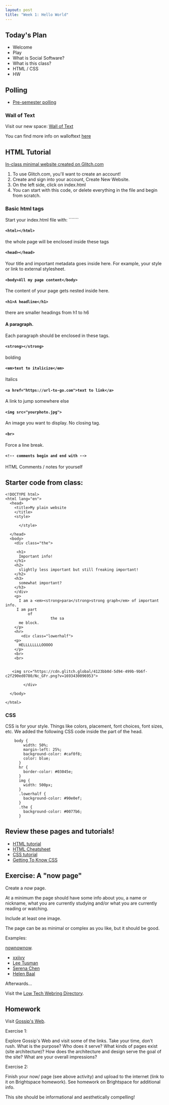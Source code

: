 ```yaml
---
layout: post
title: "Week 1: Hello World"
---
```


## Today's Plan

- Welcome
- Play
- What is Social Software?
- What is this class?
- HTML / CSS
- HW

## Polling

- [Pre-semester polling](https://board.net/p/social_software_fall2023)


### Wall of Text

Visit our new space: [Wall of Text](https://walloftext.co/socialsoftwarefall2023)

You can find more info on walloftext [here](https://walloftext.co/get-started)

## HTML Tutorial

[In-class minimal website created on Glitch.com](https://glitch.com/edit/#!/endurable-alluring-legend?path=index.html%3A17%3A21)


1. To use Glitch.com, you'll want to create an account!
2. Create and sign into your account, Create New Website.
3. On the left side, click on index.html
4. You can start with this code, or delete everything in the file and begin from scratch.

### Basic html tags

Start your index.html file with: ````<!DOCTYPE html>```

#### ```<html></html>```

the whole page will be enclosed inside these tags

#### ```<head></head>```

Your title and important metadata goes inside here. For example, your style or link to external stylesheet.

#### ```<body>All my page content</body>```

The content of your page gets nested inside here.

#### ```<h1>A headline</h1>```

there are smaller headings from h1 to h6

#### <p>A paragraph.</p>

Each paragraph should be enclosed in these tags.

#### ```<strong></strong>```

bolding

#### ```<em>text to italicize</em>```

Italics

#### ```<a href="https://url-to-go.com">text to link</a>```

A link to jump somewhere else

#### ```<img src="yourphoto.jpg">```

An image you want to display. No closing tag.

#### ```<br>```

Force a line break.

#### ```<!-- comments begin and end with -->```

HTML Comments / notes for yourself

## Starter code from class:

```
<!DOCTYPE html>
<html lang="en">
  <head>
    <title>My plain website
    </title>
    <style>
    
      </style>
    
  </head>
  <body>
    <div class="the">
      
     <h1>
      Important info!
    </h1>
    <h2>
      slightly less important but still freaking important!
    </h2>
    <h3>
      somewhat important?
    </h3>
    </div>
    <p>
      I am a <em><strong>para</strong>strong graph</em> of important info. 
     I am part 
          of
                    the sa
      me block.
    </p>
    <hr>
       <div class="lowerhalf">
    <p>
      HELLLLLLLLOOOOO
    </p>
    <br>
    <br>
 
      
   <img src="https://cdn.glitch.global/4123bb0d-5d94-499b-9b6f-c2f290ed0780/Nc_GFr.png?v=1693430096953">
    
        </div>

  </body>
  
</html>
```

### CSS

CSS is for your style. Things like colors, placement, font choices, font sizes, etc. We added the following CSS code inside the <style></style> part of the head.

```
    body {
        width: 50%;
        margin-left: 25%;
        background-color: #caf0f8;
        color: blue;
      }
      hr {
        border-color: #03045e;
      }
      img {
        width: 500px;
      }
      .lowerhalf {
        background-color: #90e0ef;
      }
      .the {
        background-color: #0077b6;
      }

```

## Review these pages and tutorials!

- [HTML tutorial](https://www.w3schools.com/html/)
- [HTML Cheatsheet](http://htmlcheatsheet.com/)
- [CSS tutorial](https://www.w3schools.com/css/)
- [Getting To Know CSS](http://learn.shayhowe.com/html-css/getting-to-know-css/)

## Exercise: A "now page"

Create a *now* page.

At a minimum the page should have some info about you, a name or nickname, what you are currently studying and/or what you are currently reading or watching.

Include at least one image.

The page can be as minimal or complex as you like, but it should be good.

Examples:

[nownownow](https://nownownow.com/).

* [xxiivv](http://wiki.xxiivv.com/site/now.html)
* [Lee Tusman](https://leetusman.com/now/)
* [Serena Chen](https://serena.nz/now/)
* [Helen Baal](https://www.helenvanbaal.com/now/)


Afterwards...

Visit the [Low Tech Webring Directory](https://emreed.net/LowTech_Directory.html).

## Homework

Visit [Gossip's Web](https://gossipsweb.net/).

Exercise 1:

Explore Gossip's Web and visit some of the links. Take your time, don't rush. What is the purpose? Who does it serve? What kinds of pages exist (site architecture)? How does the architecture and design serve the goal of the site? What are your overall impressions?

Exercise 2:

Finish your now/ page (see above activity) and upload to the internet (link to it on Brightspace homework). See homework on Brightspace for additional info.

This site should be informational and aesthetically compelling!

